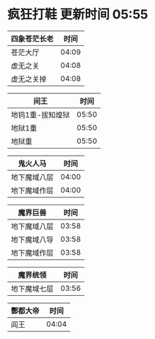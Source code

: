 # 疯狂打鞋 更新时间 05:55

| 四象苍茫长老   | 时间    |
|--------|-------|
| 苍茫大厅 | 04:09 |
| 虚无之关 | 04:08 |
| 虚无之关掉 | 04:08 |

| 间王   | 时间    |
|--------|-------|
| 地钨1重-拔知煌狱 | 05:50 |
| 地狱1重 | 05:50 |
| 地狱重 | 05:50 |

| 鬼火人马   | 时间    |
|--------|-------|
| 地下魔域八层 | 04:00 |
| 地下魔域作层 | 04:00 |

| 魔界巨兽   | 时间    |
|--------|-------|
| 地下魔域八层 | 03:58 |
| 地下魔域八导 | 03:58 |
| 地下魔域作层 | 03:58 |

| 魔界统领   | 时间    |
|--------|-------|
| 地下魔域七层 | 03:56 |

| 酆都大帝   | 时间    |
|--------|-------|
| 阎王 | 04:04 |